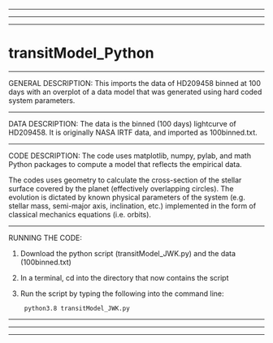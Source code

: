 ___________________________________________________________________________________________________________________________________________________________________
___________________________________________________________________________________________________________________________________________________________________
___________________________________________________________________________________________________________________________________________________________________
# transitModel_Python

___________________________________________________________________________________________________________________________________________________________________
GENERAL DESCRIPTION:
This imports the data of HD209458 binned at 100 days with an overplot of a data model that was generated using hard coded system parameters. 

___________________________________________________________________________________________________________________________________________________________________
DATA DESCRIPTION:
The data is the binned (100 days) lightcurve of HD209458. It is originally NASA IRTF data, and imported as 100binned.txt.  

___________________________________________________________________________________________________________________________________________________________________
CODE DESCRIPTION:
The code uses matplotlib, numpy, pylab, and math Python packages to compute a model that reflects the empirical data. 

The codes uses geometry to calculate the cross-section of the stellar surface covered by the planet (effectively overlapping circles). The evolution is dictated by 
known physical parameters of the system (e.g. stellar mass, semi-major axis, inclination, etc.) implemented in the form of classical mechanics equations (i.e. orbits). 

___________________________________________________________________________________________________________________________________________________________________
RUNNING THE CODE:

1) Download the python script (transitModel_JWK.py) and the data (100binned.txt)

2) In a terminal, cd into the directory that now contains the script

3) Run the script by typing the following into the command line:

        python3.8 transitModel_JWK.py

   
___________________________________________________________________________________________________________________________________________________________________
___________________________________________________________________________________________________________________________________________________________________
___________________________________________________________________________________________________________________________________________________________________
